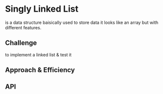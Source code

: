 # Singly Linked List
is a data structure baisically used to store data it looks like an array but with different features.

## Challenge
to implement a linked list & test it

## Approach & Efficiency
<!-- What approach did you take? Why? What is the Big O space/time for this approach? -->

## API
<!-- Description of each method publicly available to your Linked List -->